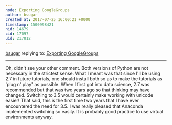 ```yaml
---
node: Exporting GoogleGroups
author: bsugar
created_at: 2017-07-25 16:00:21 +0000
timestamp: 1500998421
nid: 14679
cid: 17097
uid: 217812
---
```




[bsugar](../profile/bsugar) replying to: [Exporting GoogleGroups](../notes/bsugar/07-25-2017/exporting-googlegroups)

----
Oh, didn't see your other comment.  Both versions of Python are not necessary in the strictest sense.  What I meant was that since I'll be using 2.7 in future tutorials, one should install both so as to make the tutorials as 'plug n' play" as possible.  When I first got into data science, 2.7 was recommended but that was two years ago so that thinking may have changed.  Switching to 3.5 would certainly make working with unicode easier!  That said, this is the first time two years that I have ever encountered the need for 3.5.  I was really pleased that Anaconda implemented switching so easily.  It is probably good practice to use virtual environments anyway.